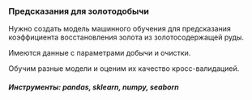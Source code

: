 ### Предсказания для золотодобычи

Нужно создать модель машинного обучения для предсказания коэффициента восстановления золота из золотосодержащей руды.
 
Имеются данные с параметрами добычи и очистки.

Обучим разные модели и оценим их качество кросс-валидацией.

##### Инструменты: pandas, sklearn, numpy, seaborn

